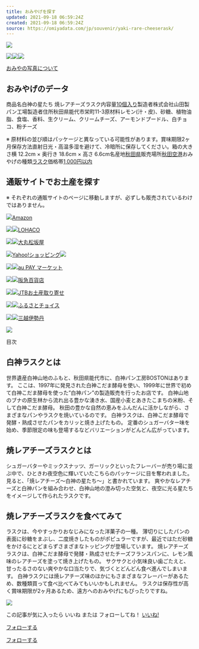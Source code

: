 ```yaml
---
title: おみやげを探す
updated: 2021-09-18 06:59:24Z
created: 2021-09-18 06:59:24Z
source: https://omiyadata.com/jp/souvenir/yaki-rare-cheeserask/
---
```


![](https://omiyadata.com/jp/wp-content/uploads/2016/11/rare-cheese-rusk1.jpg)

![](https://omiyadata.com/jp/wp-content/uploads/2016/11/rare-cheese-rusk1-300x225.jpg)![](https://omiyadata.com/jp/wp-content/uploads/2016/11/rare-cheese-rusk2-300x225.jpg)![](https://omiyadata.com/jp/wp-content/uploads/2016/11/rare-cheese-rusk3-300x225.jpg)

 [おみやの写真について](https://omiyadata.com/jp/picture/)

## おみやげのデータ

商品名白神の星たち 焼レアチーズラスク内容量[10個入り](https://omiyadata.com/jp/capacity/010/)製造者株式会社山田製パン工場製造者住所秋田県能代市栄町11-3原材料レモン(汁・皮)、砂糖、植物油脂、食塩、香料、生クリーム、クリームチーズ、アーモンドプードル、白チョコ、粉チーズ

※ 原材料の並び順はパッケージと異なっている可能性があります。賞味期限2ヶ月保存方法直射日光・高温多湿を避けて、冷暗所に保存してください。箱の大きさ横 12.2cm × 奥行き 18.6cm × 高さ 6.6cm名産地[秋田県](https://omiyadata.com/jp/area/akita/)販売場所[秋田空港](https://omiyadata.com/jp/airport/axt/)おみやげの種類[ラスク](https://omiyadata.com/jp/kind/okashi/yakigashi/rusk/)価格帯[1,000円以内](https://omiyadata.com/jp/price/1000yen/)

## 通販サイトでお土産を探す

※ それぞれの通販サイトのページに移動しますが、必ずしも販売されているわけではありません。

![](https://omiyadata.com/jp/wp-content/themes/omiya-20170913/images/icon-amazon.svg)[Amazon](https://www.amazon.co.jp/s/ref=as_li_ss_tl?__mk_ja_JP=%E3%82%AB%E3%82%BF%E3%82%AB%E3%83%8A&url=search-alias=aps&field-keywords=%E7%99%BD%E7%A5%9E%E3%81%AE%E6%98%9F%E3%81%9F%E3%81%A1+%E7%84%BC%E3%83%AC%E3%82%A2%E3%83%81%E3%83%BC%E3%82%BA%E3%83%A9%E3%82%B9%E3%82%AF&linkCode=ll2&tag=omiya-data-22&linkId=cd6e377a4014639032c99b42bbc7f5a9)

![](https://omiyadata.com/jp/wp-content/themes/omiya-20170913/images/icon-lohaco.svg)[![](https://ad.jp.ap.valuecommerce.com/servlet/gifbanner?sid=3309620&pid=884266610)LOHACO](https://ck.jp.ap.valuecommerce.com/servlet/referral?sid=3309620&pid=884266610&vc_url=https%3A%2F%2Flohaco.jp%2Fksearch%2F%3FsearchWord%3D%25E7%2599%25BD%25E7%25A5%259E%25E3%2581%25AE%25E6%2598%259F%25E3%2581%259F%25E3%2581%25A1%2B%25E7%2584%25BC%25E3%2583%25AC%25E3%2582%25A2%25E3%2583%2581%25E3%2583%25BC%25E3%2582%25BA%25E3%2583%25A9%25E3%2582%25B9%25E3%2582%25AF%26categoryLl%3D%26categoryL%3D%26categoryM%3D%26categoryS%3D%26categoryLll%3D%26sc_e%3Da_as_vc_my_a)

![](https://omiyadata.com/jp/wp-content/themes/omiya-20170913/images/icon-daimaru.svg)[![](https://ad.jp.ap.valuecommerce.com/servlet/gifbanner?sid=3309620&pid=884324340)大丸松坂屋](https://ck.jp.ap.valuecommerce.com/servlet/referral?sid=3309620&pid=884324340)

![](https://omiyadata.com/jp/wp-content/themes/omiya-20170913/images/icon-yahoo_shopping.svg)[Yahoo!ショッピング![](https://ad.jp.ap.valuecommerce.com/servlet/gifbanner?sid=3309620&pid=884450340)](https://ck.jp.ap.valuecommerce.com/servlet/referral?sid=3309620&pid=884450340&vc_url=http%3A%2F%2Fshopping.yahoo.co.jp%2Fsearch%3Ffirst%3D1%26tab_ex%3Dcommerce%26fr%3Dshp-prop%26oq%3D%26aq%3D%26mcr%3D1f3f4f8d628f1c3379896dd192676c10%26ts%3D1489040864%26cid%3D%26p%3D%25E7%2599%25BD%25E7%25A5%259E%25E3%2581%25AE%25E6%2598%259F%25E3%2581%259F%25E3%2581%25A1%2B%25E7%2584%25BC%25E3%2583%25AC%25E3%2582%25A2%25E3%2583%2581%25E3%2583%25BC%25E3%2582%25BA%25E3%2583%25A9%25E3%2582%25B9%25E3%2582%25AF%25BA%25BA%26di%3D%26uIv%3Don%26used%3D0%26pf%3D%26pt%3D%26seller%3D0%26mm_Check%3D%26sc_i%3Dshp_pc_top_searchBox)

![](https://omiyadata.com/jp/wp-content/themes/omiya-20170913/images/icon-aupay_market.svg)[![](https://ad.linksynergy.com/fs-bin/show?id=3y72Ked18jg&bids=820057.2&type=3&subid=0)au PAY マーケット](https://click.linksynergy.com/fs-bin/click?id=3y72Ked18jg&offerid=820057.2&type=3&subid=0)

![](https://omiyadata.com/jp/wp-content/themes/omiya-20170913/images/icon-hankyu.svg)[![](https://ad.linksynergy.com/fs-bin/show?id=3y72Ked18jg&bids=592963.8&type=3&subid=0)阪急百貨店](https://click.linksynergy.com/fs-bin/click?id=3y72Ked18jg&offerid=592963.8&type=3&subid=0)

![](https://omiyadata.com/jp/wp-content/themes/omiya-20170913/images/icon-jtb.svg)[![](https://ad.jp.ap.valuecommerce.com/servlet/gifbanner?sid=3309620&pid=886268969)JTBお土産取り寄せ](https://ck.jp.ap.valuecommerce.com/servlet/referral?sid=3309620&pid=886268969)

![](https://omiyadata.com/jp/wp-content/themes/omiya-20170913/images/icon-furusato_choice.svg)[![](https://ad.jp.ap.valuecommerce.com/servlet/gifbanner?sid=3309620&pid=886849022)ふるさとチョイス](https://ck.jp.ap.valuecommerce.com/servlet/referral?sid=3309620&pid=886849022)

![](https://omiyadata.com/jp/wp-content/themes/omiya-20170913/images/icon-mitsukoshi_isetan.svg)[![](https://ad.linksynergy.com/fs-bin/show?id=Dmh6UTbuXnE&bids=131465.10000006&type=3&subid=0)三越伊勢丹](https://click.linksynergy.com/fs-bin/click?id=Dmh6UTbuXnE&offerid=131465.10000006&type=3&subid=0)

 [![](https://omiyadata.com/jp/wp-content/themes/omiya-20170913/images/banner-room-01.jpg)](https://room.rakuten.co.jp/room_7c20e975e7/items)

目次

## 白神ラスクとは

世界遺産白神山地のふもと、秋田県能代市に、白神パン工房BOSTONはあります。
ここは、1997年に発見された白神こだま酵母を使い、1999年に世界で初めて白神こだま酵母を使った”白神パン”の製造販売を行ったお店です。
白神山地のブナの原生林から流れ出る豊かな湧き水、国産小麦とあきたこまちの米粉、そして白神こだま酵母。
秋田の豊かな自然の恵みをふんだんに活かしながら、さまざまなパンやラスクを焼いているのです。
白神ラスクは、白神こだま酵母で発酵・熟成させたパンをカリッと焼き上げたもの。
定番のシュガーバター味を始め、季節限定の味も登場するなどバリエーションがどんどん広がっています。

## 焼レアチーズラスクとは

シュガーバターやミックスナッツ、ガーリックといったフレーバーが売り場に並ぶ中で、ひときわ夜空色に輝いていたこちらのパッケージに目を奪われました。
見ると、「焼レアチーズ〜白神の星たち〜」と書かれています。
爽やかなレアチーズと白神パンを組み合わせ、白神山地の澄み切った空気と、夜空に光る星たちをイメージして作られたラスクです。

## 焼レアチーズラスクを食べてみて

ラスクは、今やすっかりおなじみになった洋菓子の一種。
薄切りにしたパンの表面に砂糖をまぶし、二度焼きしたものがポピュラーですが、最近ではただ砂糖をかけるにとどまらずさまざまなトッピングが登場しています。
焼レアチーズラスクは、白神こだま酵母で発酵・熟成させたチーズフランスパンに、レモン風味のレアチーズを塗って焼き上げたもの。
サクサクと小気味良い歯ごたえと、甘ったるさのない爽やかな口当たりで、気づくとどんどん食べ進んでしまいます。
白神ラスクには焼レアチーズ味のほかにもさまざまなフレーバーがあるため、数種類買って食べ比べてみてもいいかもしれません。
ラスクは保存性が高く賞味期限が2ヶ月あるため、遠方へのおみやげにもぴったりですね。

 ![](https://omiyadata.com/jp/wp-content/uploads/2016/11/rare-cheese-rusk3-580x436.jpg)

この記事が気に入ったら
いいね または フォローしてね！
[いいね!](https://www.facebook.com/omiyadata/)

[フォローする](https://twitter.com/intent/follow?original_referer=https%3A%2F%2Fomiyadata.com%2F&ref_src=twsrc%5Etfw&screen_name=omiya_data&tw_p=followbutton)

[フォローする](https://www.instagram.com/omiyadata/)